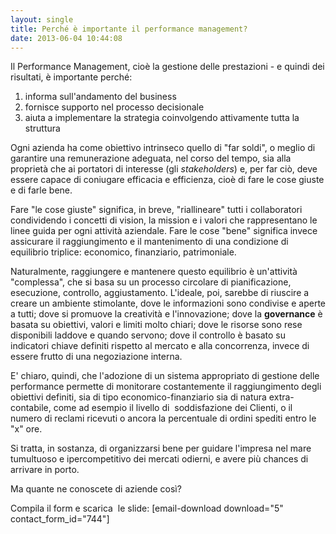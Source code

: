 ```yaml
---
layout: single
title: Perché è importante il performance management?
date: 2013-06-04 10:44:08
---
```

Il Performance Management, cioè la gestione delle prestazioni - e quindi dei risultati, è importante perché:
<ol>
	<li>informa sull'andamento del business</li>
	<li>fornisce supporto nel processo decisionale</li>
	<li>aiuta a implementare la strategia coinvolgendo attivamente tutta la struttura</li>
</ol>
Ogni azienda ha come obiettivo intrinseco quello di "far soldi", o meglio di garantire una remunerazione adeguata, nel corso del tempo, sia alla proprietà che ai portatori di interesse (gli <em>stakeholders</em>) e, per far ciò, deve essere capace di coniugare efficacia e efficienza, cioè di fare le cose giuste e di farle bene.

Fare "le cose giuste" significa, in breve, "riallineare" tutti i collaboratori condividendo i concetti di vision, la mission e i valori che rappresentano le linee guida per ogni attività aziendale. Fare le cose "bene" significa invece assicurare il raggiungimento e il mantenimento di una condizione di equilibrio triplice: economico, finanziario, patrimoniale.

Naturalmente, raggiungere e mantenere questo equilibrio è un'attività "complessa", che si basa su un processo circolare di pianificazione, esecuzione, controllo, aggiustamento. L'ideale, poi, sarebbe di riuscire a creare un ambiente stimolante, dove le informazioni sono condivise e aperte a tutti; dove si promuove la creatività e l'innovazione; dove la <strong>governance</strong> è basata su obiettivi, valori e limiti molto chiari; dove le risorse sono rese disponibili laddove e quando servono; dove il controllo è basato su indicatori chiave definiti rispetto al mercato e alla concorrenza, invece di essere frutto di una negoziazione interna.

E' chiaro, quindi, che l'adozione di un sistema appropriato di gestione delle performance permette di monitorare costantemente il raggiungimento degli obiettivi definiti, sia di tipo economico-finanziario sia di natura extra-contabile, come ad esempio il livello di  soddisfazione dei Clienti, o il numero di reclami ricevuti o ancora la percentuale di ordini spediti entro le "x" ore.

Si tratta, in sostanza, di organizzarsi bene per guidare l'impresa nel mare tumultuoso e ipercompetitivo dei mercati odierni, e avere più chances di arrivare in porto.

Ma quante ne conoscete di aziende così?

Compila il form e scarica  le slide: [email-download download="5" contact_form_id="744"]